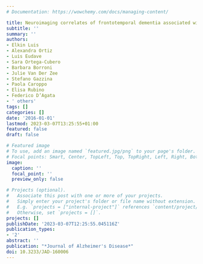 ```yaml
---
# Documentation: https://wowchemy.com/docs/managing-content/

title: Neuroimaging correlates of frontotemporal dementia associated with SQSTM1 mutations
subtitle: ''
summary: ''
authors:
- Elkin Luis
- Alexandra Ortiz
- Luis Eudave
- Sara Ortega-Cubero
- Barbara Borroni
- Julie Van Der Zee
- Stefano Gazzina
- Paola Caroppo
- Elisa Rubino
- Federico D’Agata
- ' others'
tags: []
categories: []
date: '2016-01-01'
lastmod: 2023-03-07T13:25:55+01:00
featured: false
draft: false

# Featured image
# To use, add an image named `featured.jpg/png` to your page's folder.
# Focal points: Smart, Center, TopLeft, Top, TopRight, Left, Right, BottomLeft, Bottom, BottomRight.
image:
  caption: ''
  focal_point: ''
  preview_only: false

# Projects (optional).
#   Associate this post with one or more of your projects.
#   Simply enter your project's folder or file name without extension.
#   E.g. `projects = ["internal-project"]` references `content/project/deep-learning/index.md`.
#   Otherwise, set `projects = []`.
projects: []
publishDate: '2023-03-07T12:25:55.045116Z'
publication_types:
- '2'
abstract: ''
publication: "*Journal of Alzheimer's Disease*"
doi: 10.3233/JAD-160006
---
```

